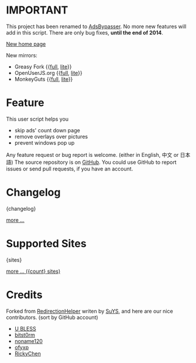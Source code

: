 # IMPORTANT

This project has been renamed to [AdsBypasser](https://github.com/adsbypasser/adsbypasser).
No more new features will add in this script.
There are only bug fixes, **until the end of 2014**.

[New home page](https://adsbypasser.github.io/)

New mirrors:

* Greasy Fork {{[full](https://greasyfork.org/scripts/4881-adsbypasser), [lite](https://greasyfork.org/scripts/4882-adsbypasserlite)}}
* OpenUserJS.org {{[full](https://openuserjs.org/scripts/legnaleurc/AdsBypasser), [lite](https://openuserjs.org/scripts/legnaleurc/AdsBypasserLite)}}
* MonkeyGuts {{[full](https://monkeyguts.com/code.php?id=439), [lite](https://monkeyguts.com/code.php?id=440)}}

# Feature

This user script helps you

* skip ads' count down page
* remove overlays over pictures
* prevent windows pop up

Any feature request or bug report is welcome. (either in English, 中文 or 日本語)
The source repository is on [GitHub]. You could use GitHub to report issues or
send pull requests, if you have an account.

# Changelog

{changelog}

[more ...][2]

# Supported Sites

{sites}

[more ... ({count} sites)][3]

# Credits

Forked from [RedirectionHelper] writen by [SuYS], and here are our nice
contributors. (sort by GitHub account)

* [U BLESS](https://github.com/annlabv3)
* [bitst0rm](https://github.com/bitst0rm)
* [noname120](https://github.com/devnoname120)
* [ofyxp](https://github.com/ofyxp)
* [RickyChen](https://github.com/RickyChien)


[1]: https://legnaleurc.github.io/nopicads/configure.html
[2]: https://github.com/legnaleurc/nopicads/blob/master/CHANGELOG.md
[3]: https://github.com/legnaleurc/nopicads/blob/master/SITES.md
[RedirectionHelper]: http://userscripts.org/scripts/show/69797
[SuYS]: http://userscripts.org/users/SuYS
[GitHub]: https://github.com/legnaleurc/nopicads
